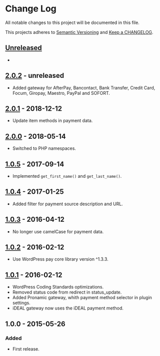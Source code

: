# Change Log

All notable changes to this project will be documented in this file.

This projects adheres to [Semantic Versioning](http://semver.org/) and [Keep a CHANGELOG](http://keepachangelog.com/).

## [Unreleased][unreleased]
-

## [2.0.2] - unreleased
- Added gateway for AfterPay, Bancontact, Bank Transfer, Credit Card, Focum, Giropay, Maestro, PayPal and SOFORT.

## [2.0.1] - 2018-12-12
- Update item methods in payment data.

## [2.0.0] - 2018-05-14
- Switched to PHP namespaces.

## [1.0.5] - 2017-09-14
- Implemented `get_first_name()` and `get_last_name()`.

## [1.0.4] - 2017-01-25
- Added filter for payment source description and URL.

## [1.0.3] - 2016-04-12
- No longer use camelCase for payment data.

## [1.0.2] - 2016-02-12
- Use WordPress pay core library version ^1.3.3.

## [1.0.1] - 2016-02-12
- WordPress Coding Standards optimizations.
- Removed status code from redirect in status_update.
- Added Pronamic gateway, whith payment method selector in plugin settings.
- iDEAL gateway now uses the iDEAL payment method.

## 1.0.0 - 2015-05-26

### Added
- First release.

[unreleased]: https://github.com/wp-pay-extensions/wp-e-commerce/compare/2.0.2...HEAD
[2.0.2]: https://github.com/wp-pay-extensions/wp-e-commerce/compare/2.0.1...2.0.2
[2.0.1]: https://github.com/wp-pay-extensions/wp-e-commerce/compare/2.0.0...2.0.1
[2.0.0]: https://github.com/wp-pay-extensions/wp-e-commerce/compare/1.0.5...2.0.0
[1.0.5]: https://github.com/wp-pay-extensions/wp-e-commerce/compare/1.0.4...1.0.5
[1.0.4]: https://github.com/wp-pay-extensions/wp-e-commerce/compare/1.0.3...1.0.4
[1.0.3]: https://github.com/wp-pay-extensions/wp-e-commerce/compare/1.0.2...1.0.3
[1.0.2]: https://github.com/wp-pay-extensions/wp-e-commerce/compare/1.0.1...1.0.2
[1.0.1]: https://github.com/wp-pay-extensions/wp-e-commerce/compare/1.0.0...1.0.1
